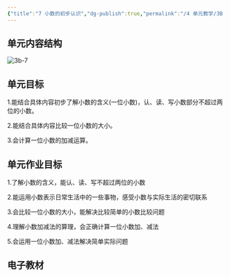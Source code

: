 ```yaml
---
{"title":"7 小数的初步认识","dg-publish":true,"permalink":"/4 单元教学/3B 三下/7 小数的初步认识/","dgPassFrontmatter":true,"noteIcon":""}
---
```



## 单元内容结构

![3b-7](https://r2.edui123.com/2023/05/3b-7.png)

## 单元目标

1.能结合具体内容初步了解小数的含义(一位小数)，认、读、写小数部分不超过两位的小数。

2.能结合具体内容比较一位小数的大小。

3.会计算一位小数的加减运算。

## 单元作业目标

1.了解小数的含义，能认、读、写不超过两位的小数

2.能运用小数表示日常生活中的一些事物，感受小数与实际生活的密切联系

3.会比较一位小数的大小，能解决比较简单的小数比较问题

4.理解小数加减法的算理，会正确计算一位小数加、减法

5.会运用一位小数加、减法解决简单实际问题

## 电子教材


